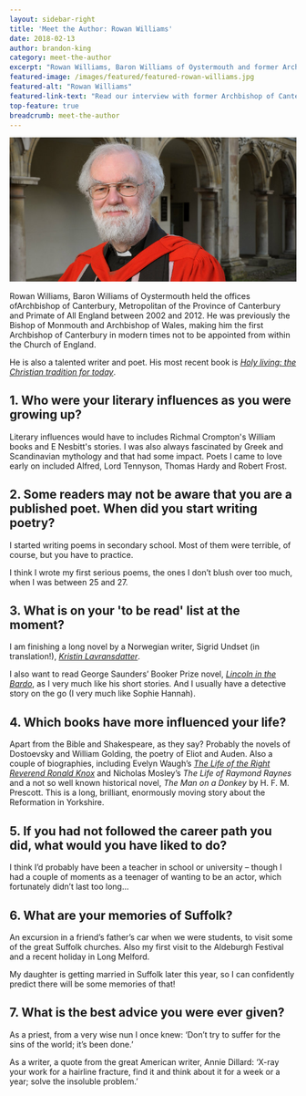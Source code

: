 ```yaml
---
layout: sidebar-right
title: 'Meet the Author: Rowan Williams'
date: 2018-02-13
author: brandon-king
category: meet-the-author
excerpt: "Rowan Williams, Baron Williams of Oystermouth and former Archbishop of Canterbury discusses his literary influences and memories of Suffolk."
featured-image: /images/featured/featured-rowan-williams.jpg
featured-alt: "Rowan Williams"
featured-link-text: "Read our interview with former Archbishop of Canterbury Rowan Williams."
top-feature: true
breadcrumb: meet-the-author
---
```


![Rowan Williams](/images/featured/featured-rowan-williams.jpg)

Rowan Williams, Baron Williams of Oystermouth held the offices ofArchbishop of Canterbury, Metropolitan of the Province of Canterbury and Primate of All England between 2002 and 2012. He was previously the Bishop of Monmouth and Archbishop of Wales, making him the first Archbishop of Canterbury in modern times not to be appointed from within the Church of England.

He is also a talented writer and poet. His most recent book is [<cite>Holy living: the Christian tradition for today</cite>](https://suffolk.spydus.co.uk/cgi-bin/spydus.exe/ENQ/OPAC/BIBENQ?BRN=2203169).

## 1. Who were your literary influences as you were growing up?

Literary influences would have to includes Richmal Crompton's William books and E Nesbitt's stories. I was also always fascinated by Greek and Scandinavian mythology and that had some impact. Poets I came to love early on included Alfred, Lord Tennyson, Thomas Hardy and Robert Frost.

## 2. Some readers may not be aware that you are a published poet. When did you start writing poetry?

I started writing poems in secondary school. Most of them were terrible, of course, but you have to practice.

I think I wrote my first serious poems, the ones I don’t blush over too much, when I was between 25 and 27.

## 3. What is on your 'to be read' list at the moment?

I am finishing a long novel by a Norwegian writer, Sigrid Undset (in translation!), [<cite>Kristin Lavransdatter</cite>](https://suffolk.spydus.co.uk/cgi-bin/spydus.exe/ENQ/OPAC/BIBENQ?BRN=104508).

I also want to read George Saunders’ Booker Prize novel, [<cite>Lincoln in the Bardo</cite>](https://suffolk.spydus.co.uk/cgi-bin/spydus.exe/ENQ/OPAC/BIBENQ?BRN=2115917), as I very much like his short stories. And I usually have a detective story on the go (I very much like Sophie Hannah).

## 4. Which books have more influenced your life?

Apart from the Bible and Shakespeare, as they say? Probably the novels of Dostoevsky and William Golding, the poetry of Eliot and Auden. Also a couple of biographies, including Evelyn Waugh’s [<cite>The Life of the Right Reverend Ronald Knox</cite>](https://suffolk.spydus.co.uk/cgi-bin/spydus.exe/ENQ/OPAC/BIBENQ?BRN=702531) and Nicholas Mosley’s <cite>The Life of Raymond Raynes</cite> and a not so well known historical novel, <cite>The Man on a Donkey</cite> by H. F. M. Prescott. This is a long, brilliant, enormously moving story about the Reformation in Yorkshire.

## 5. If you had not followed the career path you did, what would you have liked to do?

I think I’d probably have been a teacher in school or university – though I had a couple of moments as a teenager of wanting to be an actor, which fortunately didn’t last too long...

## 6. What are your memories of Suffolk?

An excursion in a friend’s father’s car when we were students, to visit some of the great Suffolk churches. Also my first visit to the Aldeburgh Festival and a recent holiday in Long Melford.

My daughter is getting married in Suffolk later this year, so I can confidently predict there will be some memories of that!

## 7. What is the best advice you were ever given?

As a priest, from a very wise nun I once knew: ‘Don’t try to suffer for the sins of the world; it’s been done.’

As a writer, a quote from the great American writer, Annie Dillard: ‘X-ray your work for a hairline fracture, find it and think about it for a week or a year; solve the insoluble problem.’
